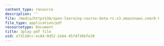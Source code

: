 ```yaml
---
content_type: resource
description: ''
file: /media/https%3A/open-learning-course-data-rc.s3.amazonaws.com/6-01sc-introduction-to-electrical-engineering-and-computer-science-i-spring-2011/e73110ccec849d522eb4457d736bfe20_vcDBNyKvLcs.pdf
file_type: application/pdf
resourcetype: Document
title: 3play pdf file
uid: e73110cc-ec84-9d52-2eb4-457d736bfe20
---
```

